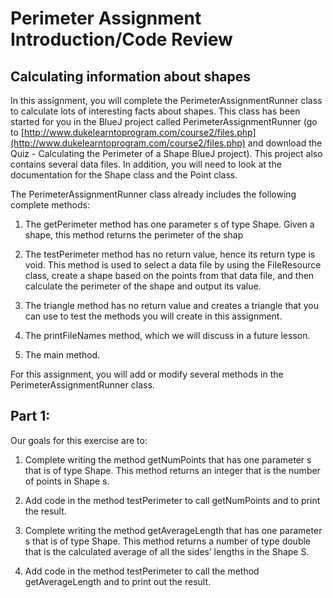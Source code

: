 # Perimeter Assignment Introduction/Code Review
## Calculating information about shapes
In this assignment, you will complete the PerimeterAssignmentRunner class to calculate lots of interesting facts about shapes. This class has been started for you in the BlueJ project called PerimeterAssignmentRunner (go to [http://www.dukelearntoprogram.com/course2/files.php](http://www.dukelearntoprogram.com/course2/files.php) and download the Quiz - Calculating the Perimeter of a Shape BlueJ project). 
This project also contains several data files. In addition, you will need to look at the documentation for the Shape class and the Point class.

The PerimeterAssignmentRunner class already includes the following complete methods:
1. The getPerimeter method has one parameter s of type Shape. Given a shape, this method returns the perimeter of the shap

2. The testPerimeter method has no return value, hence its return type is void. This method is used to select a data file by using the FileResource class, create a shape based on the points from that data file, and then calculate the perimeter of the shape and output its value.

3. The triangle method has no return value and creates a triangle that you can use to test the methods you will create in this assignment.

4. The printFileNames method, which we will discuss in a future lesson.

5. The main method.

For this assignment, you will add or modify several methods in the PerimeterAssignmentRunner class.

## Part 1:
Our goals for this exercise are to: 

1. Complete writing the method getNumPoints that has one parameter s that is of type Shape. This method returns an integer that is the number of points in Shape s. 

2. Add code in the method testPerimeter to call getNumPoints and to print the result.

3. Complete writing the method getAverageLength that has one parameter s that is of type Shape. This method returns a number of type double that is the calculated average of all the sides’ lengths in the Shape S.

4. Add code in the method testPerimeter to call the method getAverageLength and to print out the result. 
